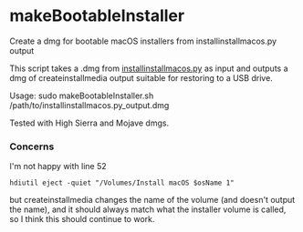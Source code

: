 # makeBootableInstaller
Create a dmg for bootable macOS installers from installinstallmacos.py output

This script takes a .dmg from [installinstallmacos.py](https://github.com/munki/macadmin-scripts/blob/master/installinstallmacos.py) as input and outputs a dmg of createinstallmedia output suitable for restoring to a USB drive.

Usage: sudo makeBootableInstaller.sh /path/to/installinstallmacos.py_output.dmg

Tested with High Sierra and Mojave dmgs.

### Concerns
I'm not happy with line 52 
```
hdiutil eject -quiet "/Volumes/Install macOS $osName 1"
```
but createinstallmedia changes the name of the volume (and doesn't output the name), and it should always match what the installer volume is called, so I think this should continue to work.
